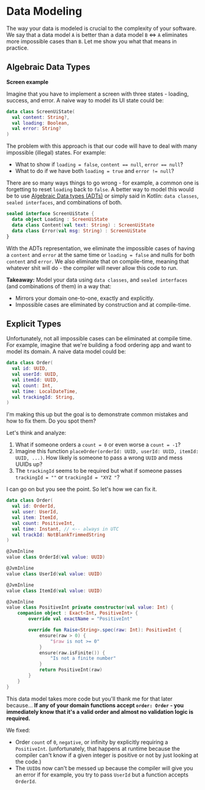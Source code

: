 # Data Modeling

The way your data is modeled is crucial to the complexity of your software. 
We say that a data model `A` is better than a data model `B` <=> `A` eliminates more impossible cases than `B`. Let me show you what that means in practice.

## Algebraic Data Types

**Screen example**

Imagine that you have to implement a screen with three states - loading, success, and error.
A naive way to model its UI state could be:

```kotlin
data class ScreenUiState(
  val content: String?,
  val loading: Boolean,
  val error: String?
)
```

The problem with this approach is that our code will have to deal with many impossible (illegal) states. For example:

- What to show if `loading = false`, `content == null`, `error == null`?
- What to do if we have both `loading = true` and `error != null`?

There are so many ways things to go wrong - for example, a common one is forgetting to reset `loading` back to `false`.
A better way to model this would be to use [Algebraic Data types (ADTs)](https://wiki.haskell.org/Algebraic_data_type) 
or simply said in Kotlin: `data classes`, `sealed interfaces`, and combinations of both.

```kotlin
sealed interface ScreenUiState {
  data object Loading : ScreenUiState
  data class Content(val text: String) : ScreenUiState
  data class Error(val msg: String) : ScreenUiState
}
```

With the ADTs representation, we eliminate the impossible cases of having a `content` and `error` at the same time 
or `loading = false` and nulls for both `content` and `error`. We also eliminate that on compile-time, meaning that
whatever shit will do - the compiler will never allow this code to run.

**Takeaway:** Model your data using `data classes`, and  `sealed interfaces` (and combinations of them) in a way that:

- Mirrors your domain one-to-one, exactly and explicitly.
- Impossible cases are eliminated by construction and at compile-time.

## Explicit Types

Unfortunately, not all impossible cases can be eliminated at compile time. For example, imagine that we're building
a food ordering app and want to model its domain. A naive data model could be:

```kotlin
data class Order(
  val id: UUID,
  val userId: UUID,
  val itemId: UUID,
  val count: Int,
  val time: LocalDateTime,
  val trackingId: String,
)
```

I'm making this up but the goal is to demonstrate common mistakes and how to fix them.
Do you spot them? 

Let's think and analyze:

1. What if someone orders a `count = 0` or even worse a `count = -1`?
2. Imagine this function `placeOrder(orderId: UUID, userId: UUID, itemId: UUID, ...)`. How likely is someone to pass a wrong `UUID` and mess UUIDs up?
3. The `trackingId` seems to be required but what if someone passes `trackingId = ""` or `trackingId = "XYZ "`?

I can go on but you see the point. So let's how we can fix it.

```kotlin
data class Order(
  val id: OrderId,
  val user: UserId,
  val item: ItemId,
  val count: PositiveInt,
  val time: Instant, // <-- always in UTC 
  val trackId: NotBlankTrimmedString
)

@JvmInline
value class OrderId(val value: UUID)

@JvmInline
value class UserId(val value: UUID)

@JvmInline
value class ItemId(val value: UUID)

@JvmInline
value class PositiveInt private constructor(val value: Int) {
    companion object : Exact<Int, PositiveInt> {
        override val exactName = "PositiveInt"

        override fun Raise<String>.spec(raw: Int): PositiveInt {
            ensure(raw > 0) {
                "$raw is not >= 0"
            }
            ensure(raw.isFinite()) {
                "Is not a finite number"
            }
            return PositiveInt(raw)
        }
    }
}
```

This data model takes more code but you'll thank me for that later because...
**If any of your domain functions accept `order: Order` - you immediately know that it's a valid order and almost no validation logic is required.**

We fixed:

- Order `count` of `0`, `negative`, or infinity by explicitly requiring a `PositiveInt`. (unfortunately, that happens at runtime because the compiler can't know if a given integer is positive or not by just looking at the code.)
- The `UUID`s now can't be messed up because the compiler will give you an error if for example, you try to pass `UserId` but a function accepts `OrderId`.
